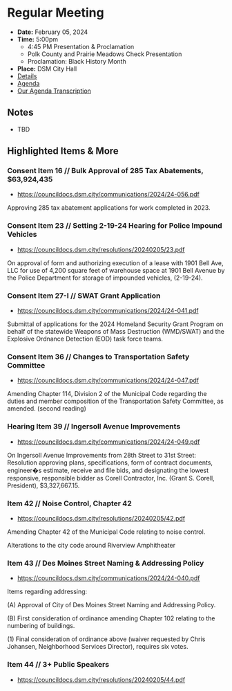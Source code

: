# Regular Meeting

- **Date:** February 05, 2024
- **Time:** 5:00pm
    - 4:45 PM Presentation & Proclamation
    - Polk County and Prairie Meadows Check Presentation 
    - Proclamation: Black History Month
- **Place:** DSM City Hall
- [Details](https://www.dsm.city/citycouncil_detail_T60_R2743.php)
- [Agenda](https://councildocs.dsm.city/agendas/ag20240205.pdf)
- [Our Agenda Transcription](#/view/agenda~2024~transcription~02-05_RM)

## Notes

- TBD

## Highlighted Items & More

### Consent Item 16 // Bulk Approval of 285 Tax Abatements, $63,924,435

- https://councildocs.dsm.city/communications/2024/24-056.pdf

Approving 285 tax abatement applications for work completed in 2023.

### Consent Item 23 // Setting 2-19-24 Hearing for Police Impound Vehicles

- https://councildocs.dsm.city/resolutions/20240205/23.pdf

On approval of form and authorizing execution of a lease with 1901 Bell Ave, LLC for use of 4,200 square feet of warehouse space at 1901 Bell Avenue by the Police Department for storage of impounded vehicles, (2-19-24). 

### Consent Item 27-I // SWAT Grant Application

- https://councildocs.dsm.city/communications/2024/24-041.pdf

Submittal of applications for the 2024 Homeland Security Grant Program on behalf of the statewide Weapons of Mass Destruction (WMD/SWAT) and the Explosive Ordnance Detection (EOD) task force teams. 

### Consent Item 36 // Changes to Transportation Safety Committee

- https://councildocs.dsm.city/communications/2024/24-047.pdf

Amending Chapter 114, Division 2 of the Municipal Code regarding the duties and member composition of the Transportation Safety Committee, as amended.  (second reading)

### Hearing Item 39 // Ingersoll Avenue Improvements

- https://councildocs.dsm.city/communications/2024/24-049.pdf

On Ingersoll Avenue Improvements from 28th Street to 31st Street: Resolution approving plans, specifications, form of contract documents, engineer�s estimate, receive and file bids, and designating the lowest responsive, responsible bidder as Corell Contractor, Inc. (Grant S. Corell, President), $3,327,667.15. 

### Item 42 // Noise Control, Chapter 42

- https://councildocs.dsm.city/resolutions/20240205/42.pdf

Amending Chapter 42 of the Municipal Code relating to noise control.

Alterations to the city code around Riverview Amphitheater

### Item 43 // Des Moines Street Naming & Addressing Policy

- https://councildocs.dsm.city/communications/2024/24-040.pdf

Items regarding addressing:

(A) Approval of City of Des Moines Street Naming and Addressing Policy.

(B) First consideration of ordinance amending Chapter 102 relating to the numbering of buildings.

(1) Final consideration of ordinance above (waiver requested by Chris Johansen, Neighborhood Services Director), requires six votes. 

### Item 44 // 3+ Public Speakers

- https://councildocs.dsm.city/resolutions/20240205/44.pdf
